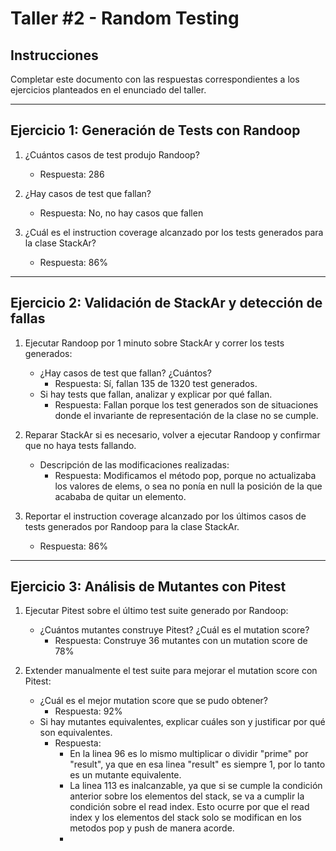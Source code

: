 # Taller #2 - Random Testing

## Instrucciones
Completar este documento con las respuestas correspondientes a los ejercicios planteados en el enunciado del taller.

---

## Ejercicio 1: Generación de Tests con Randoop

1. ¿Cuántos casos de test produjo Randoop?
   - Respuesta: 286

2. ¿Hay casos de test que fallan?
   - Respuesta: No, no hay casos que fallen

3. ¿Cuál es el instruction coverage alcanzado por los tests generados para la clase StackAr?
   - Respuesta: 86%

---

## Ejercicio 2: Validación de StackAr y detección de fallas

1. Ejecutar Randoop por 1 minuto sobre StackAr y correr los tests generados:
   - ¿Hay casos de test que fallan? ¿Cuántos?
     - Respuesta: Sí, fallan 135 de 1320 test generados.
   - Si hay tests que fallan, analizar y explicar por qué fallan.
     - Respuesta: Fallan porque los test generados son de situaciones donde el invariante de representación de la clase no se cumple.
2. Reparar StackAr si es necesario, volver a ejecutar Randoop y confirmar que no haya tests fallando.
   - Descripción de las modificaciones realizadas:
     - Respuesta: Modificamos el método pop, porque no actualizaba los valores de elems, o sea no ponía en null la posición de la que acababa de quitar un elemento.

3. Reportar el instruction coverage alcanzado por los últimos casos de tests generados por Randoop para la clase StackAr.
   - Respuesta: 86%

---

## Ejercicio 3: Análisis de Mutantes con Pitest

1. Ejecutar Pitest sobre el último test suite generado por Randoop:
   - ¿Cuántos mutantes construye Pitest? ¿Cuál es el mutation score?
     - Respuesta: Construye 36 mutantes con un mutation score de 78%

2. Extender manualmente el test suite para mejorar el mutation score con Pitest:
   - ¿Cuál es el mejor mutation score que se pudo obtener?
     - Respuesta: 92%
   - Si hay mutantes equivalentes, explicar cuáles son y justificar por qué son equivalentes.
     - Respuesta: 
       - En la linea 96 es lo mismo multiplicar o dividir "prime" por "result", ya que en esa linea "result" es siempre 1, por lo tanto es un mutante equivalente.
       - La linea 113 es inalcanzable, ya que si se cumple la condición anterior sobre los elementos del stack, se va a cumplir la condición sobre el read index. Esto ocurre por que el read index y los elementos del stack solo se modifican en los metodos pop y push de manera acorde.
       - 
